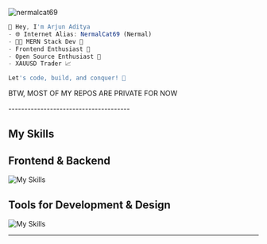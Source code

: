 <p align="left"> <img src="https://komarev.com/ghpvc/?username=nermalcat69&label=Profile%20views&color=0e75b6&style=flat" alt="nermalcat69" /> </p>

```Javascript
👋 Hey, I'm Arjun Aditya
- 🌐 Internet Alias: NermalCat69 (Nermal)
- 👨‍💻 MERN Stack Dev 🚀 
- Frontend Enthusiast 🎨 
- Open Source Enthusiast 🌟 
- XAUUSD Trader 📈

Let's code, build, and conquer! 🚀
```
<p>BTW, MOST OF MY REPOS ARE PRIVATE FOR NOW</p>
--------------------------------------

## My Skills

  <h2>Frontend & Backend</h2>
  
  ![My Skills](https://skillicons.dev/icons?i=pug,js,react,nextjs,astro,ts,css,tailwind,materialui,py,express,solidity,rust,electron,nodejs,md,sass,graphql,deno,alpinejs,vite,prisma,webpack,gulp,postgres,mysql,mongodb,redis,kafka,dynamodb)

  <h2>Tools for Development & Design</h2>
  
  ![My Skills](https://skillicons.dev/icons?i=supabase,aws,gcp,vercel,firebase,docker,heroku,visualstudio,webflow,postman,cloudflare,ae,xd,figma,pr,ps)
  
---------------
